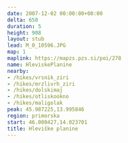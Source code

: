 ```yaml
---
date: 2007-12-02 00:00:00+00:00
delta: 650
duration: 5
height: 908
layout: stub
lead: M_0_10596.JPG
map: 1
maplink: https://mapzs.pzs.si/poi/278
name: HleviskePlanine
nearby:
- /hikes/vrsnik_ziri
- /hikes/mrzlivrh_ziri
- /hikes/dolskimaj
- /hikes/otliskookno
- /hikes/maligolak
peak: 45.987225,13.995846
region: primorska
start: 46.000427,14.023701
title: Hleviške planine
---
```

